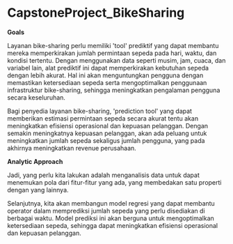# CapstoneProject_BikeSharing

**Goals**

Layanan bike-sharing perlu memiliki 'tool' prediktif yang dapat membantu mereka memperkirakan jumlah permintaan sepeda pada hari, waktu, dan kondisi tertentu. Dengan menggunakan data seperti musim, jam, cuaca, dan variabel lain, alat prediktif ini dapat memperkirakan kebutuhan sepeda dengan lebih akurat. Hal ini akan menguntungkan pengguna dengan memastikan ketersediaan sepeda serta mengoptimalkan penggunaan infrastruktur bike-sharing, sehingga meningkatkan pengalaman pengguna secara keseluruhan.

Bagi penyedia layanan bike-sharing, 'prediction tool' yang dapat memberikan estimasi permintaan sepeda secara akurat tentu akan meningkatkan efisiensi operasional dan kepuasan pelanggan. Dengan semakin meningkatnya kepuasan pelanggan, akan ada peluang untuk meningkatkan jumlah sepeda sekaligus jumlah pengguna, yang pada akhirnya meningkatkan revenue perusahaan.

**Analytic Approach**

Jadi, yang perlu kita lakukan adalah menganalisis data untuk dapat menemukan pola dari fitur-fitur yang ada, yang membedakan satu properti dengan yang lainnya.

Selanjutnya, kita akan membangun model regresi yang dapat membantu operator dalam memprediksi jumlah sepeda yang perlu disediakan di berbagai waktu. Model prediksi ini akan berguna untuk mengoptimalkan ketersediaan sepeda, sehingga dapat meningkatkan efisiensi operasional dan kepuasan pelanggan.
